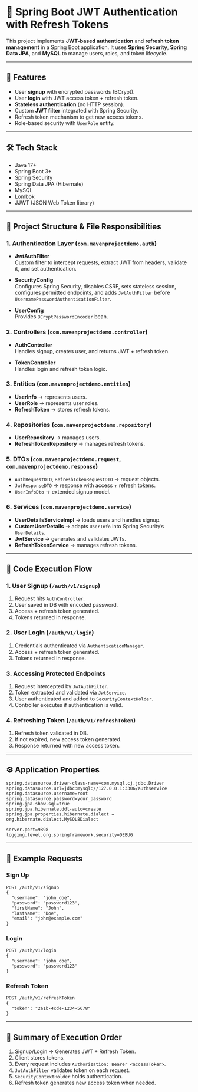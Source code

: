 # 🔐 Spring Boot JWT Authentication with Refresh Tokens

This project implements **JWT-based authentication** and **refresh token management** in a Spring Boot application. 
It uses **Spring Security**, **Spring Data JPA**, and **MySQL** to manage users, roles, and token lifecycle.

---

## 🚀 Features

- User **signup** with encrypted passwords (BCrypt).
- User **login** with JWT access token + refresh token.
- **Stateless authentication** (no HTTP session).
- Custom **JWT filter** integrated with Spring Security.
- Refresh token mechanism to get new access tokens.
- Role-based security with `UserRole` entity.

---

## 🛠️ Tech Stack

- Java 17+
- Spring Boot 3+
- Spring Security
- Spring Data JPA (Hibernate)
- MySQL
- Lombok
- JJWT (JSON Web Token library)

---

## 📂 Project Structure & File Responsibilities

### 1. Authentication Layer (`com.mavenprojectdemo.auth`)

- **JwtAuthFilter**  
  Custom filter to intercept requests, extract JWT from headers, validate it, and set authentication.

- **SecurityConfig**  
  Configures Spring Security, disables CSRF, sets stateless session, configures permitted endpoints, 
  and adds `JwtAuthFilter` before `UsernamePasswordAuthenticationFilter`.

- **UserConfig**  
  Provides `BCryptPasswordEncoder` bean.

### 2. Controllers (`com.mavenprojectdemo.controller`)

- **AuthController**  
  Handles signup, creates user, and returns JWT + refresh token.

- **TokenController**  
  Handles login and refresh token logic.

### 3. Entities (`com.mavenprojectdemo.entities`)

- **UserInfo** → represents users.
- **UserRole** → represents user roles.
- **RefreshToken** → stores refresh tokens.

### 4. Repositories (`com.mavenprojectdemo.repository`)

- **UserRepository** → manages users.
- **RefreshTokenRepository** → manages refresh tokens.

### 5. DTOs (`com.mavenprojectdemo.request`, `com.mavenprojectdemo.response`)

- `AuthRequestDTO`, `RefreshTokenRequestDTO` → request objects.
- `JwtResponseDTO` → response with access + refresh tokens.
- `UserInfoDto` → extended signup model.

### 6. Services (`com.mavenprojectdemo.service`)

- **UserDetailsServiceImpl** → loads users and handles signup.  
- **CustomUserDetails** → adapts `UserInfo` into Spring Security’s `UserDetails`.  
- **JwtService** → generates and validates JWTs.  
- **RefreshTokenService** → manages refresh tokens.  

---

## 🔄 Code Execution Flow

### 1. User Signup (`/auth/v1/signup`)
1. Request hits `AuthController`.
2. User saved in DB with encoded password.
3. Access + refresh token generated.
4. Tokens returned in response.

### 2. User Login (`/auth/v1/login`)
1. Credentials authenticated via `AuthenticationManager`.
2. Access + refresh token generated.
3. Tokens returned in response.

### 3. Accessing Protected Endpoints
1. Request intercepted by `JwtAuthFilter`.
2. Token extracted and validated via `JwtService`.
3. User authenticated and added to `SecurityContextHolder`.
4. Controller executes if authentication is valid.

### 4. Refreshing Token (`/auth/v1/refreshToken`)
1. Refresh token validated in DB.
2. If not expired, new access token generated.
3. Response returned with new access token.

---

## ⚙️ Application Properties

```properties
spring.datasource.driver-class-name=com.mysql.cj.jdbc.Driver
spring.datasource.url=jdbc:mysql://127.0.0.1:3306/authservice
spring.datasource.username=root
spring.datasource.password=your_password
spring.jpa.show-sql=true
spring.jpa.hibernate.ddl-auto=create
spring.jpa.properties.hibernate.dialect = org.hibernate.dialect.MySQL8Dialect

server.port=9898
logging.level.org.springframework.security=DEBUG
```

---

## 📌 Example Requests

### Sign Up
```http
POST /auth/v1/signup
{
  "username": "john_doe",
  "password": "password123",
  "firstName": "John",
  "lastName": "Doe",
  "email": "john@example.com"
}
```

### Login
```http
POST /auth/v1/login
{
  "username": "john_doe",
  "password": "password123"
}
```

### Refresh Token
```http
POST /auth/v1/refreshToken
{
  "token": "2a1b-4cde-1234-5678"
}
```

---

## 📖 Summary of Execution Order
1. Signup/Login → Generates JWT + Refresh Token.  
2. Client stores tokens.  
3. Every request includes `Authorization: Bearer <accessToken>`.  
4. `JwtAuthFilter` validates token on each request.  
5. `SecurityContextHolder` holds authentication.  
6. Refresh token generates new access token when needed.  
